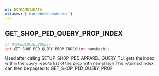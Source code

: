 ```yaml
---
ns: EXTRAMETADATA
aliases: ["0x6cebe002e58dee97"]
---
```

## GET_SHOP_PED_QUERY_PROP_INDEX

```c
// 0x6CEBE002E58DEE97
int GET_SHOP_PED_QUERY_PROP_INDEX(int nameHash);
```

Used after calling SETUP_SHOP_PED_APPAREL_QUERY_TU, gets the index within the query results list of the prop with nameHash The returned index can then be passed to GET_SHOP_PED_QUERY_PROP

